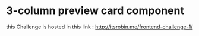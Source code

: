 # 3-column preview card component

this Challenge is hosted in this link : http://itsrobin.me/frontend-challenge-1/
